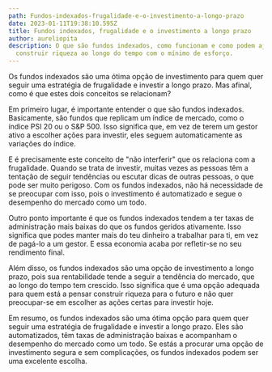 ```yaml
---
path: Fundos-indexados-frugalidade-e-o-investimento-a-longo-prazo
date: 2023-01-11T19:38:10.595Z
title: Fundos indexados, frugalidade e o investimento a longo prazo
author: aureliopita
description: O que são fundos indexados, como funcionam e como podem ajudar-te a
  construir riqueza ao longo do tempo com o mínimo de esforço.
---
```

Os fundos indexados são uma ótima opção de investimento para quem quer seguir uma estratégia de frugalidade e investir a longo prazo. Mas afinal, como é que estes dois conceitos se relacionam?

Em primeiro lugar, é importante entender o que são fundos indexados. Basicamente, são fundos que replicam um índice de mercado, como o índice PSI 20 ou o S&P 500. Isso significa que, em vez de terem um gestor ativo a escolher ações para investir, eles seguem automaticamente as variações do índice.

E é precisamente este conceito de "não interferir" que os relaciona com a frugalidade. Quando se trata de investir, muitas vezes as pessoas têm a tentação de seguir tendências ou escutar dicas de outras pessoas, o que pode ser muito perigoso. Com os fundos indexados, não há necessidade de se preocupar com isso, pois o investimento é automatizado e segue o desempenho do mercado como um todo.

Outro ponto importante é que os fundos indexados tendem a ter taxas de administração mais baixas do que os fundos geridos ativamente. Isso significa que podes manter mais do teu dinheiro a trabalhar para ti, em vez de pagá-lo a um gestor. E essa economia acaba por refletir-se no seu rendimento final.

Além disso, os fundos indexados são uma opção de investimento a longo prazo, pois sua rentabilidade tende a seguir a tendência do mercado, que ao longo do tempo tem crescido. Isso significa que é uma opção adequada para quem está a pensar construir riqueza para o futuro e não quer preocupar-se em escolher as ações certas para investir hoje.

Em resumo, os fundos indexados são uma ótima opção para quem quer seguir uma estratégia de frugalidade e investir a longo prazo. Eles são automatizados, têm taxas de administração baixas e acompanham o desempenho do mercado como um todo. Se estás a procurar uma opção de investimento segura e sem complicações, os fundos indexados podem ser uma excelente escolha.

